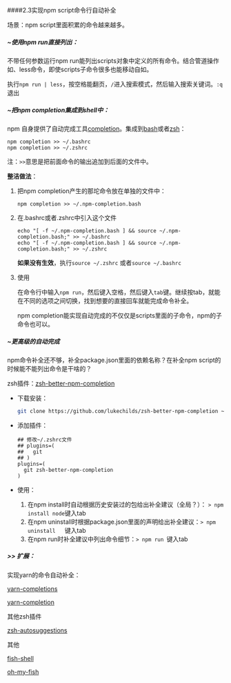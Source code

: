 ####2.3实现npm script命令行自动补全

场景：npm script里面积累的命令越来越多。



##### ~使用npm run直接列出：

不带任何参数运行npm run能列出scripts对象中定义的所有命令。结合管道操作如、less命令，即使scripts子命令很多也能移动自如。

执行`npm run | less`，按空格能翻页，`/`进入搜索模式，然后输入搜索关键词。`:q`退出



##### ~把npm completion集成到shell中：

npm 自身提供了自动完成工具[completion](https://docs.npmjs.com/cli/completion)。集成到[bash](https://www.gnu.org/software/bash)或者[zsh](https://github.com/robbyrussell/oh-my-zsh)：

```shell
npm completion >> ~/.bashrc
npm completion >> ~/.zshrc
```

注：`>>`意思是把前面命令的输出追加到后面的文件中。

**整洁做法**：

1. 把npm completion产生的那坨命令放在单独的文件中：

   ```shell
   npm completion >> ~/.npm-completion.bash
   ```

2. 在.bashrc或者.zshrc中引入这个文件

   ```shell
   echo "[ -f ~/.npm-completion.bash ] && source ~/.npm-completion.bash;" >> ~/.bashrc
   echo "[ -f ~/.npm-completion.bash ] && source ~/.npm-completion.bash;" >> ~/.zshrc
   ```

   **如果没有生效**，执行`source ~/.zshrc` 或者`source ~/.bashrc`

3. 使用

   在命令行中输入`npm run`，然后键入空格，然后键入`tab`键。继续按tab，就能在不同的选项之间切换，找到想要的直接回车就能完成命令补全。

   npm completion能实现自动完成的不仅仅是scripts里面的子命令，npm的子命令也可以。



##### ~更高级的自动完成

npm命令补全还不够，补全package.json里面的依赖名称？在补全npm script的时候能不能列出命令是干啥的？

zsh插件：[zsh-better-npm-completion](https://github.com/lukechilds/zsh-better-npm-completion)

* 下载安装：

  ```bash
  git clone https://github.com/lukechilds/zsh-better-npm-completion ~/.oh-my-zsh/custom/plugins/zsh-better-npm-completion
  ```

* 添加插件：

  ```shell
  ## 修改~/.zshrc文件
  ## plugins=(
  ##   git
  ## )
  plugins=(
    git zsh-better-npm-completion
  )
  ```

* 使用：

  1. 在npm install时自动根据历史安装过的包给出补全建议（全局？）： `> npm install node`键入tab
  2. 在npm uninstall时根据package.json里面的声明给出补全建议：`> npm uninstall   `键入tab
  3. 在npm run时补全建议中列出命令细节：`> npm run `键入tab



##### >> 扩展：

实现yarn的命令自动补全：

[yarn-completions](https://github.com/mklabs/yarn-completions)

[yarn-completion](https://github.com/dsifford/yarn-completion)

其他zsh插件

[zsh-autosuggestions](https://github.com/zsh-users/zsh-autosuggestions)

其他

[fish-shell](https://github.com/fish-shell/fish-shell)

[oh-my-fish](https://github.com/oh-my-fish/oh-my-fish)

